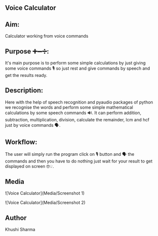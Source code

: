 ## Voice Calculator

## Aim:
Calculator working from voice commands

## Purpose ➕➖➗:
It's main purpose is to perform some simple calculations by just giving some voice commands 🎙 so just rest and give commands by speech and get the results ready.

## Description:
Here with the help of speech recognition and pyaudio packages of python we recognise the words and perform some simple mathematical calculations by some speech commands 🔊. It can perform addition, subtraction, multiplication, division, calculate the remainder, lcm and hcf just by voice commands 🗣.

## Workflow:
The user will simply run the program click on 🎙 button and 🗣 the commands and then you have to do nothing just wait for your result to get displayed on screen 🤓💡.

## Media

![Voice Calculator](Media/Screenshot 1)


![Voice Calculator](Media/Screenshot 2) 


## Author

Khushi Sharma